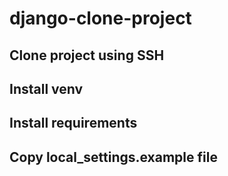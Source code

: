 # django-clone-project
## Clone project using SSH
## Install venv
## Install requirements
## Copy local_settings.example file
